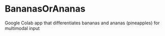# BananasOrAnanas
Google Colab app that differentiates bananas and ananas (pineapples) for multimodal input
